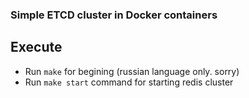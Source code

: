 ### Simple ETCD cluster in Docker containers

## Execute

- Run `make` for begining (russian language only. sorry)
- Run `make start` command for starting redis cluster

